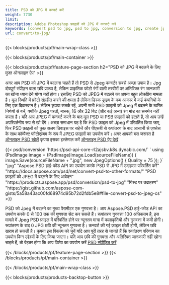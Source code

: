 ```yaml
---
title: PSD को JPG में कन्वर्ट करें
weight: 7730
limit: 
description: Adobe Photoshop फ़ाइलों को JPG में कनवर्ट करें
keywords: [convert psd to jpg, psd to jpg, conversion to jpg, create jpg from psd, print psd as jpg]
url: convert/to-jpg/
---
```


{{< blocks/products/pf/main-wrap-class >}}

{{< blocks/products/pf/main-container >}}

{{< blocks/products/pf/feature-page-section h2="PSD को JPG में बदलने के लिए मुफ्त ऑनलाइन ऐप" >}}
<p>अगर आप PSD को JPG में बदलना चाहते हैं तो PSD से Jpeg कन्वर्टर सबसे अच्छा उपाय है। Jpg दोषपूर्ण संपीड़न वाला छवि प्रारूप है, लेकिन प्राकृतिक फोटो रंगों वाली तस्वीरों पर अतिरिक्त रंग जानकारी का खोना ध्यान देने योग्य नहीं होगा। इसलिए PSD को JPEG में बदलने का अपना बहुत लोकप्रिय मामला है। मूल स्थिति में फ़ोटो संग्रहीत करने की क्षमता है लेकिन डिस्क ड्राइव के कम आकार में कई कंपनियों के लिए एक दिवास्वप्न है। लेकिन कृपया सतर्क रहें, अपनी सभी PSD फ़ाइलों को Jpeg में बदलने के त्वरित निर्णयों से बचें, क्योंकि Jpeg परतों, मास्क, 16 और 32 बिट (और कई अन्य) रंग मोड का समर्थन नहीं करता है। यदि आप JPEG में कनवर्ट करने के बाद मूल PSD या PSB फ़ाइलों को हटाते हैं, तो आप उन्हें अपरिवर्तनीय रूप से खो देंगे। अच्छा समाधान यह है कि PSD फ़ाइल को Jpeg में परिवर्तित किया जाए, फिर PSD फ़ाइलों को कुछ अलग डिवाइस पर सहेजें और पीएसबी से रूपांतरण के बाद आसानी से एक्सेस के साथ कॉम्पैक्ट फोटोएल्बम के रूप में JPEG फ़ाइलों का उपयोग करें। अगर आपको बस जरूरत है <a href="/psd/view">ऑनलाइन PSD खोलें</a> कृपया इसका इस्तेमाल करें <a href="/psd/view">ऑनलाइन PSD ऐप देखें</a></p>
{{< psd/conversion `https://psd-api-core-rl2ajsbv.k8s.dynabic.com/` 
`    using (PsdImage image = (PsdImage)Image.Load(sourceFileName))
    {
        image.Save(sourceFileName + ".jpg",  new JpegOptions() { Quality = 75 });
    }` 
		"jpg" 
"Aspose.PSD हाई-कोड API का उपयोग करके PSD से JPG में उदाहरण परिवर्तित करें"  "https://docs.aspose.com/psd/net/convert-psd-to-other-formats/" 
"PSD फ़ाइलों को JPEG में बदलने के लिए आवेदन" "https://products.aspose.app/psd/conversion/psd-to-jpg" 
"गिस्ट पर उदाहरण" "https://gist.github.com/aspose-com-gists/5a58a43ac00fd68974d95b72d2fdb5e8#file-convert-psd-to-jpeg-cs" >}}
<p>PSD को Jpeg में बदलने का मुख्य पैरामीटर एक गुणवत्ता है। आप Aspose.PSD हाई-कोड API का उपयोग करके 0 से 100 तक की गुणवत्ता सेट कर सकते हैं। रूपांतरण गुणवत्ता 100 अधिकतम है, इस मामले में Jpeg PSD फ़ाइल में परिवर्तित होने पर न्यूनतम मात्रा में कलाकृतियों और गुणवत्ता में कमी होगी। रूपांतरण के बाद 0 JPG छवि की न्यूनतम गुणवत्ता है। कनवर्ट की गई फ़ाइल छोटी होगी, लेकिन छवि खराब हो सकती है। कृपया इस विकल्प को चुनें यदि आप पूरी तरह से जानते हैं कि रूपांतरण परिणाम का उपयोग किन उद्देश्यों के लिए किया जाएगा। यदि आप छवि की गुणवत्ता और अतिरिक्त जानकारी नहीं खोना चाहते हैं, तो बेहतर होगा कि आप विशेष का उपयोग करें <a href="/psd/reduce-size">PSD संपीड़ित करें</a></p>
{{< /blocks/products/pf/feature-page-section >}}
{{< /blocks/products/pf/main-container >}}


{{< /blocks/products/pf/main-wrap-class >}}

{{< blocks/products/products-backtop-button >}}
